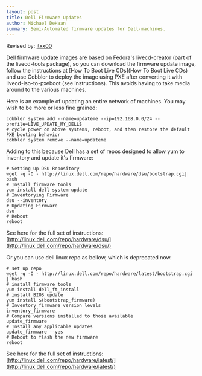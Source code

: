 ```yaml
---
layout: post
title: Dell Firmware Updates
author: Michael DeHaan
summary: Semi-Automated firmware updates for Dell-machines.
---
```


Revised by: [itxx00](https://github.com/itxx00)

Dell firmware update images are based on Fedora's livecd-creator (part of the livecd-tools package), so you can download
the firmware update image, follow the instructions at [How To Boot Live CDs](How To Boot Live CDs) and use Cobbler to
deploy the image using PXE after converting it with livecd-iso-to-pxeboot (see instructions). This avoids having to
take media around to the various machines.

Here is an example of updating an entire network of machines. You may wish to be more or less fine grained:

    cobbler system add --name=updateme --ip=192.168.0.0/24 --profile=LIVE_UPDATE_MY_DELLS
    # cycle power on above systems, reboot, and then restore the default PXE booting behavior
    cobbler system remove --name=updateme

Adding to this because Dell has a set of repos designed to allow yum to inventory and update it's firmware:

    # Setting Up DSU Repository
    wget -q -O - http://linux.dell.com/repo/hardware/dsu/bootstrap.cgi| bash
    # Install firmware tools
    yum install dell-system-update
    # Inventorying Firmware
    dsu --inventory
    # Updating Firmware
    dsu
    # Reboot
    reboot

See here for the full set of instructions:
[http://linux.dell.com/repo/hardware/dsu/](http://linux.dell.com/repo/hardware/dsu/)

Or you can use dell linux repo as bellow, which is deprecated now.

    # set up repo
    wget -q -O - http://linux.dell.com/repo/hardware/latest/bootstrap.cgi | bash
    # install firmware tools
    yum install dell_ft_install
    # install BIOS update
    yum install $(bootstrap_firmware)
    # Inventory firmware version levels
    inventory_firmware
    # Compare versions installed to those available
    update_firmware
    # Install any applicable updates
    update_firmware --yes
    # Reboot to flash the new firmware
    reboot

See here for the full set of instructions:
[http://linux.dell.com/repo/hardware/latest/](http://linux.dell.com/repo/hardware/latest/)
